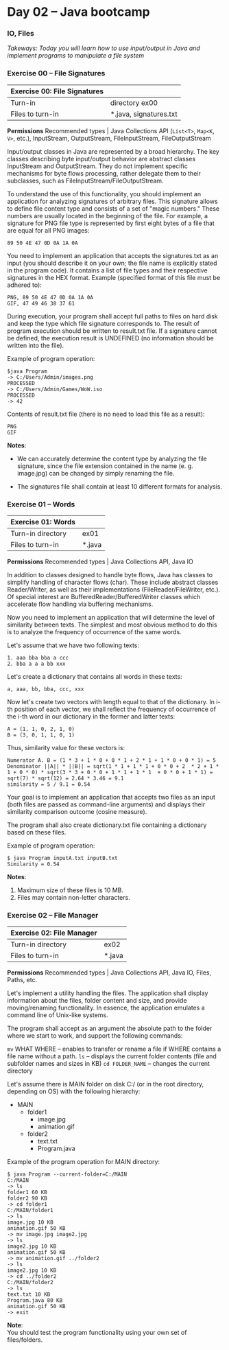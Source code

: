 # Day 02 – Java bootcamp
### IO, Files

*Takeways: Today you will learn how to use input/output in Java and implement programs to manipulate a file system*

### Exercise 00 – File Signatures

Exercise 00: File Signatures||
---|---
Turn-in | directory	ex00
Files to turn-in |	*.java, signatures.txt
**Permissions**
Recommended types |	Java Collections API (`List<T>`, `Map<K`, `V>`, etc.), InputStream, OutputStream, FileInputStream, FileOutputStream

Input/output classes in Java are represented by a broad hierarchy. The key classes describing byte input/output behavior are abstract classes InputStream and OutputStream. They do not implement specific mechanisms for byte flows processing, rather delegate them to their subclasses, such as FileInputStream/FileOutputStream.

To understand the use of this functionality, you should implement an application for analyzing signatures of arbitrary files. This signature allows to define file content type and consists of a set of "magic numbers." These numbers are usually located in the beginning of the file. For example, a signature for PNG file type is represented by first eight bytes of a file that are equal for all PNG images:
```
89 50 4E 47 0D 0A 1A 0A
```

You need to implement an application that accepts the signatures.txt as an input (you should describe it on your own; the file name is explicitly stated in the program code). It contains a list of file types and their respective signatures in the HEX format. Example (specified format of this file must be adhered to):
```
PNG, 89 50 4E 47 0D 0A 1A 0A
GIF, 47 49 46 38 37 61
```
During execution, your program shall accept full paths to files on hard disk and keep the type which file signature corresponds to. The result of program execution should be written to result.txt file. If a signature cannot be defined, the execution result is UNDEFINED (no information should be written into the file).

Example of program operation:
```
$java Program
-> C:/Users/Admin/images.png
PROCESSED
-> C:/Users/Admin/Games/WoW.iso
PROCESSED
-> 42
```
Contents of result.txt file (there is no need to load this file as a result):
```
PNG
GIF
```

**Notes**:
- We can accurately determine the content type by analyzing the file signature, since the file extension contained in the name (e. g. image.jpg) can be changed by simply renaming the file.

- The signatures file shall contain at least 10 different formats for analysis.

### Exercise 01 – Words

Exercise 01: Words ||
---|---
Turn-in directory	| ex01
Files to turn-in |	*.java
**Permissions**
Recommended types |	Java Collections API, Java IO

In addition to classes designed to handle byte flows, Java has classes to simplify handling of character flows (char). These include abstract classes Reader/Writer, as well as their implementations (FileReader/FileWriter, etc.). Of special interest are BufferedReader/BufferedWriter classes which accelerate flow handling via buffering mechanisms.

Now you need to implement an application that will determine the level of similarity between texts. The simplest and most obvious method to do this is to analyze the frequency of occurrence of the same words.

Let's assume that we have two following texts:
```
1. aaa bba bba a ссс
2. bba a a a bb xxx
```
Let's create a dictionary that contains all words in these texts:
```
a, aaa, bb, bba, ccc, xxx
```
Now let's create two vectors with length equal to that of the dictionary. In i-th position of each vector, we shall reflect the frequency of occurrence of the i-th word in our dictionary in the former and latter texts:
```
A = (1, 1, 0, 2, 1, 0)
B = (3, 0, 1, 1, 0, 1)
```
Thus, similarity value for these vectors is:
```
Numerator A. B = (1 * 3 + 1 * 0 + 0 * 1 + 2 * 1 + 1 * 0 + 0 * 1) = 5
Denominator ||A|| * ||B|| = sqrt(1 * 1 + 1 * 1 + 0 * 0 + 2  * 2 + 1 * 1 + 0 * 0) * sqrt(3 * 3 + 0 * 0 + 1 * 1 + 1 * 1  + 0 * 0 + 1 * 1) = sqrt(7) * sqrt(12) = 2.64 * 3.46 = 9.1
similarity = 5 / 9.1 = 0.54
```
Your goal is to implement an application that accepts two files as an input (both files are passed as command-line arguments) and displays their similarity comparison outcome (cosine measure).

The program shall also create dictionary.txt file containing a dictionary based on these files.

Example of program operation:
```
$ java Program inputA.txt inputB.txt
Similarity = 0.54
```

**Notes**:
1. Maximum size of these files is 10 MB.
2. Files may contain non-letter characters.

### Exercise 02 – File Manager

Exercise 02: File Manager ||
---|---
Turn-in directory |	ex02
Files to turn-in |	*.java
**Permissions**
Recommended types	| Java Collections API, Java IO, Files, Paths, etc.

Let's implement a utility handling the files. The application shall display information about the files, folder content and size, and provide moving/renaming functionality. In essence, the application emulates a command line of Unix-like systems.

The program shall accept as an argument the absolute path to the folder where we start to work, and support the following commands:

`mv` WHAT WHERE – enables to transfer or rename a file if WHERE contains a file name without a path.
`ls` – displays the current folder contents (file and subfolder names and sizes in KB)
`cd FOLDER_NAME` – changes the current directory

Let's assume there is MAIN folder on disk C:/ (or in the root directory, depending on OS) with the following hierarchy:
- MAIN
  + folder1
    * image.jpg
    *	animation.gif
  +	folder2
    * text.txt
    *	Program.java

Example of the program operation for MAIN directory:
```
$ java Program --current-folder=C:/MAIN
C:/MAIN
-> ls
folder1 60 KB
folder2 90 KB
-> cd folder1
C:/MAIN/folder1
-> ls
image.jpg 10 KB
animation.gif 50 KB
-> mv image.jpg image2.jpg
-> ls
image2.jpg 10 KB
animation.gif 50 KB
-> mv animation.gif ../folder2
-> ls
image2.jpg 10 KB
-> cd ../folder2
C:/MAIN/folder2
-> ls
text.txt 10 KB
Program.java 80 KB
animation.gif 50 KB
-> exit
```

**Note**:<br>
You should test the program functionality using your own set of files/folders.